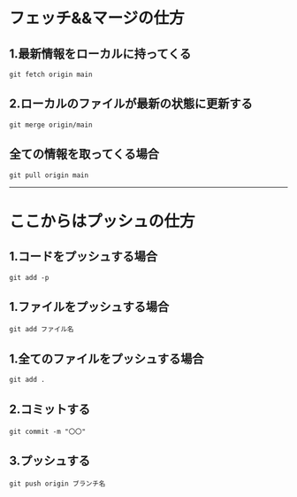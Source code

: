 # フェッチ&&マージの仕方

## 1.最新情報をローカルに持ってくる
```rb:ターミナル
git fetch origin main
```

## 2.ローカルのファイルが最新の状態に更新する
```rb:ターミナル
git merge origin/main
```

## 全ての情報を取ってくる場合
```rb:ターミナル
git pull origin main
```

*** 

# ここからはプッシュの仕方


## 1.コードをプッシュする場合
```rb:ターミナル
git add -p
```

## 1.ファイルをプッシュする場合
```rb:ターミナル
git add ファイル名
```

## 1.全てのファイルをプッシュする場合
```rb:ターミナル
git add .
```

## 2.コミットする
```rb:ターミナル
git commit -m "〇〇"
```

## 3.プッシュする
```rb:ターミナル
git push origin ブランチ名
```
